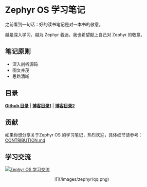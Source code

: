 # Zephyr OS 学习笔记

之前看到一句话：好的读书笔记是对一本书的敬意。

越是深入学习，越为 Zephyr 着迷，我也希望献上自己对 Zephyr 的敬意。

## 笔记原则

- 深入剖析源码
- 图文并茂
- 思路清晰

## 目录


[**Github 目录**](SUMMARY.md) | [**博客目录1**](http://iot-fans.xyz/map/zephyr.html) | [**博客目录2**](http://iot-fans.coding.me/map/zephyr.html)

## 贡献
如果你想分享关于Zephyr OS 的学习笔记，热烈欢迎，具体细节请参考：[CONTRIBUTION.md](CONTRIBUTION.md)

## 学习交流

<a target="_blank" href="http://shang.qq.com/wpa/qunwpa?idkey=e1d7e615420bd3f43b23ac574614c95c8180ab2a8673eb21b486c32dedaf71f7"><img border="0" src="http://pub.idqqimg.com/wpa/images/group.png" alt="Zephyr OS 学习交流" title="Zephyr OS 学习交流"></a>

<center>![](/images/zephyr/qq.png)</center>
